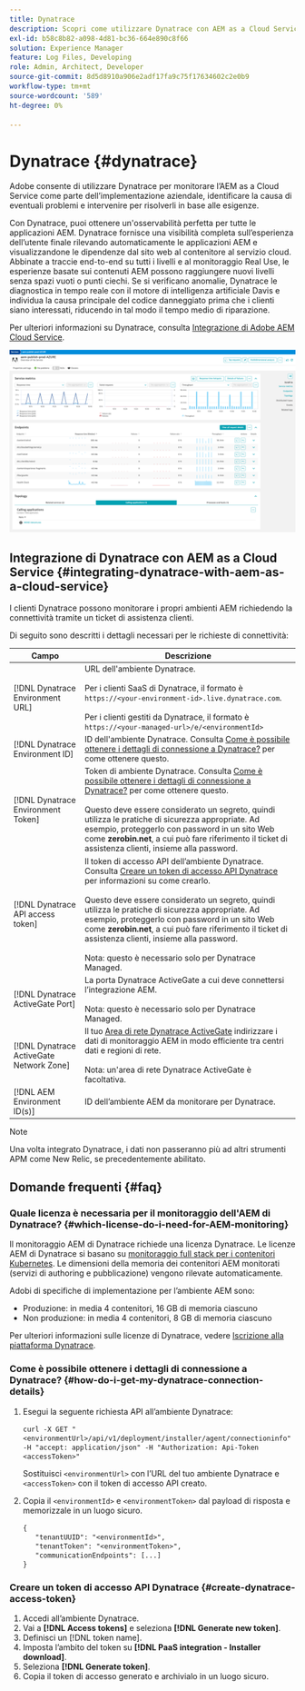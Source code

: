 ```yaml
---
title: Dynatrace
description: Scopri come utilizzare Dynatrace con AEM as a Cloud Service
exl-id: b58c8b82-a098-4d81-bc36-664e890c8f66
solution: Experience Manager
feature: Log Files, Developing
role: Admin, Architect, Developer
source-git-commit: 8d5d8910a906e2adf17fa9c75f17634602c2e0b9
workflow-type: tm+mt
source-wordcount: '589'
ht-degree: 0%

---
```


# Dynatrace {#dynatrace}

Adobe consente di utilizzare Dynatrace per monitorare l’AEM as a Cloud Service come parte dell’implementazione aziendale, identificare la causa di eventuali problemi e intervenire per risolverli in base alle esigenze.

Con Dynatrace, puoi ottenere un&#39;osservabilità perfetta per tutte le applicazioni AEM. Dynatrace fornisce una visibilità completa sull’esperienza dell’utente finale rilevando automaticamente le applicazioni AEM e visualizzandone le dipendenze dal sito web al contenitore al servizio cloud. Abbinate a traccie end-to-end su tutti i livelli e al monitoraggio Real Use, le esperienze basate sui contenuti AEM possono raggiungere nuovi livelli senza spazi vuoti o punti ciechi. Se si verificano anomalie, Dynatrace le diagnostica in tempo reale con il motore di intelligenza artificiale Davis e individua la causa principale del codice danneggiato prima che i clienti siano interessati, riducendo in tal modo il tempo medio di riparazione.

Per ulteriori informazioni su Dynatrace, consulta [Integrazione di Adobe AEM Cloud Service](https://www.dynatrace.com/hub/detail/adobe-experience-manager-1/).

![Metriche delle prestazioni di authoring e pubblicazione AEM](/help/implementing/cloud-manager/assets/dynatrace-performance-metrics.png)

## Integrazione di Dynatrace con AEM as a Cloud Service {#integrating-dynatrace-with-aem-as-a-cloud-service}

I clienti Dynatrace possono monitorare i propri ambienti AEM richiedendo la connettività tramite un ticket di assistenza clienti.

Di seguito sono descritti i dettagli necessari per le richieste di connettività:

| **Campo** | **Descrizione** |
|---|---|
| [!DNL Dynatrace Environment URL] | URL dell&#39;ambiente Dynatrace.<br><br>Per i clienti SaaS di Dynatrace, il formato è `https://<your-environment-id>.live.dynatrace.com`.<br><br>Per i clienti gestiti da Dynatrace, il formato è `https://<your-managed-url>/e/<environmentId>` |
| [!DNL Dynatrace Environment ID] | ID dell&#39;ambiente Dynatrace. Consulta [Come è possibile ottenere i dettagli di connessione a Dynatrace?](#how-do-i-get-my-dynatrace-connection-details) per come ottenere questo. |
| [!DNL Dynatrace Environment Token] | Token di ambiente Dynatrace. Consulta [Come è possibile ottenere i dettagli di connessione a Dynatrace?](#how-do-i-get-my-dynatrace-connection-details) per come ottenere questo.<br><br>Questo deve essere considerato un segreto, quindi utilizza le pratiche di sicurezza appropriate. Ad esempio, proteggerlo con password in un sito Web come **zerobin.net**, a cui può fare riferimento il ticket di assistenza clienti, insieme alla password. |
| [!DNL Dynatrace API access token] | Il token di accesso API dell’ambiente Dynatrace.  Consulta [Creare un token di accesso API Dynatrace](#create-dynatrace-access-token) per informazioni su come crearlo.<br><br>Questo deve essere considerato un segreto, quindi utilizza le pratiche di sicurezza appropriate. Ad esempio, proteggerlo con password in un sito Web come **zerobin.net**, a cui può fare riferimento il ticket di assistenza clienti, insieme alla password.<br><br>Nota: questo è necessario solo per Dynatrace Managed. |
| [!DNL Dynatrace ActiveGate Port] | La porta Dynatrace ActiveGate a cui deve connettersi l’integrazione AEM.<br><br>Nota: questo è necessario solo per Dynatrace Managed. |
| [!DNL Dynatrace ActiveGate Network Zone] | Il tuo [Area di rete Dynatrace ActiveGate](https://docs.dynatrace.com/docs/manage/network-zones) indirizzare i dati di monitoraggio AEM in modo efficiente tra centri dati e regioni di rete.<br><br>Nota: un&#39;area di rete Dynatrace ActiveGate è facoltativa. |
| [!DNL AEM Environment ID(s)] | ID dell’ambiente AEM da monitorare per Dynatrace. |

>[!NOTE]
>
>Una volta integrato Dynatrace, i dati non passeranno più ad altri strumenti APM come New Relic, se precedentemente abilitato.

## Domande frequenti {#faq}

### Quale licenza è necessaria per il monitoraggio dell&#39;AEM di Dynatrace? {#which-license-do-i-need-for-AEM-monitoring}

Il monitoraggio AEM di Dynatrace richiede una licenza Dynatrace. Le licenze AEM di Dynatrace si basano su [monitoraggio full stack per i contenitori Kubernetes](https://docs.dynatrace.com/docs/shortlink/dps-hosts#gib-hour-calculation-for-containers-and-application-only-monitoring). Le dimensioni della memoria dei contenitori AEM monitorati (servizi di authoring e pubblicazione) vengono rilevate automaticamente.

Adobi di specifiche di implementazione per l’ambiente AEM sono:

* Produzione: in media 4 contenitori, 16 GB di memoria ciascuno
* Non produzione: in media 4 contenitori, 8 GB di memoria ciascuno

Per ulteriori informazioni sulle licenze di Dynatrace, vedere [Iscrizione alla piattaforma Dynatrace](https://docs.dynatrace.com/docs/shortlink/dynatrace-platform-subscription).

### Come è possibile ottenere i dettagli di connessione a Dynatrace? {#how-do-i-get-my-dynatrace-connection-details}

1. Esegui la seguente richiesta API all’ambiente Dynatrace:

   ```
   curl -X GET "<environmentUrl>/api/v1/deployment/installer/agent/connectioninfo" -H "accept: application/json" -H "Authorization: Api-Token <accessToken>"
   ```


   Sostituisci `<environmentUrl>` con l’URL del tuo ambiente Dynatrace e `<accessToken>` con il token di accesso API creato.

1. Copia il `<environmentId>` e `<environmentToken>` dal payload di risposta e memorizzale in un luogo sicuro.

   ```
   {
      "tenantUUID": "<environmentId>",
      "tenantToken": "<environmentToken>",
      "communicationEndpoints": [...]
   }
   ```

### Creare un token di accesso API Dynatrace {#create-dynatrace-access-token}

1. Accedi all’ambiente Dynatrace.
1. Vai a **[!DNL Access tokens]** e seleziona **[!DNL Generate new token]**.
1. Definisci un [!DNL token name].
1. Imposta l’ambito del token su **[!DNL PaaS integration - Installer download]**.
1. Seleziona **[!DNL Generate token]**.
1. Copia il token di accesso generato e archivialo in un luogo sicuro.





